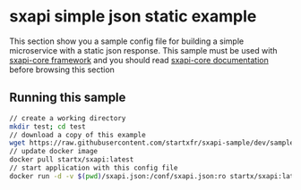 sxapi simple json static example
================================

This section show you a sample config file for building a simple microservice 
with a static json response. 
This sample must be used with 
[sxapi-core framework](https://github.com/startxfr/sxapi-core) and you should
read 
[sxapi-core documentation](https://github.com/startxfr/sxapi-core/tree/master/docs) 
before browsing this section 

Running this sample
-------------------

```bash
// create a working directory
mkdir test; cd test
// download a copy of this example
wget https://raw.githubusercontent.com/startxfr/sxapi-sample/dev/samples/simple/json/sxapi.json
// update docker image
docker pull startx/sxapi:latest
// start application with this config file
docker run -d -v $(pwd)/sxapi.json:/conf/sxapi.json:ro startx/sxapi:latest
```